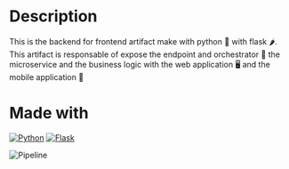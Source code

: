 # Description
This is the backend for frontend artifact make with python 🐍 with flask 🌶️. This artifact is responsable of expose the endpoint and orchestrator 🎻 the microservice and the business logic with the web application 🖥️ and the mobile application 📱

# Made with
[![Python](https://img.shields.io/badge/python-2b5b84?style=for-the-badge&logo=python&logoColor=white&labelColor=000000)]()
[![Flask](https://img.shields.io/badge/flask-000000?style=for-the-badge&logo=flask&logoColor=white&labelColor=000000)]()

![Pipeline](https://github.com/abcall-project/abcall-bff/actions/workflows/action.yaml/badge.svg)
